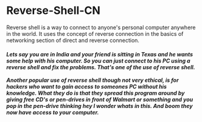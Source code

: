 # Reverse-Shell-CN
Reverse shell is a way to connect to anyone's personal computer anywhere in the world. It uses the concept of reverse connection in the basics of networking section of direct and reverse connection.


<h5> 
Lets say you are in India and your friend is sitting in Texas and he wants some help with his computer. So you can just connect to his PC using a reverse shell and fix the problems. That's one of the use of reverse shell.
<br>
<br>
Another popular use of reverse shell though not very ethical, is for hackers who want to gain access to someones PC without his knowledge. What they do is that they spread this program around by giving free CD's or pen-drives in front of Walmart or something and you pop in the pen-drive thinking hey I wonder whats in this. And boom they now have access to your computer.

</h5>

